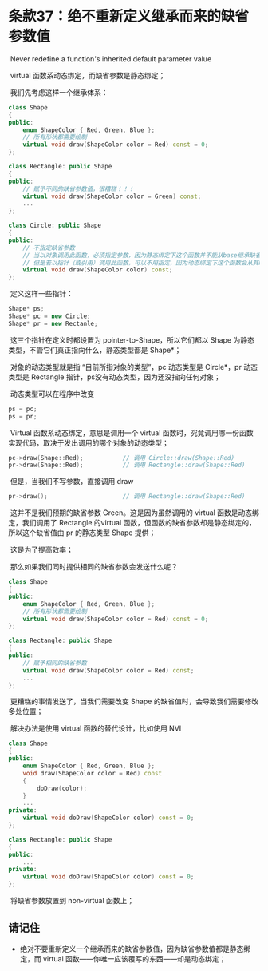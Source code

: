 # 条款37：绝不重新定义继承而来的缺省参数值

​		Never redefine a function's inherited default parameter value

​	virtual 函数系动态绑定，而缺省参数是静态绑定；

​	我们先考虑这样一个继承体系：

````c++
class Shape
{
public:
    enum ShapeColor { Red, Green, Blue };
    // 所有形状都需要绘制
    virtual void draw(ShapeColor color = Red) const = 0;
};

class Rectangle: public Shape
{
public:
    // 赋予不同的缺省参数值，很糟糕！！！
	virtual void draw(ShapeColor color = Green) const;
    ...
};

class Circle: public Shape
{
public:
    // 不指定缺省参数
    // 当以对象调用此函数，必须指定参数，因为静态绑定下这个函数并不能从base继承缺省参数
    // 但是若以指针（或引用）调用此函数，可以不用指定，因为动态绑定下这个函数会从其base继承缺省参数
	virtual void draw(ShapeColor color) const;
};
````

​	定义这样一些指针：

````c++
Shape* ps;
Shape* pc = new Circle;
Shape* pr = new Rectanle;
````

​	这三个指针在定义时都设置为 pointer-to-Shape，所以它们都以 Shape 为静态类型，不管它们真正指向什么，静态类型都是 Shape*；

​	对象的动态类型就是指 “目前所指对象的类型”，pc 动态类型是 Circle*，pr 动态类型是 Rectangle 指针，ps没有动态类型，因为还没指向任何对象；

​	动态类型可以在程序中改变

````c++
ps = pc;
ps = pr;
````

​	Virtual 函数系动态绑定，意思是调用一个 virtual 函数时，究竟调用哪一份函数实现代码，取决于发出调用的哪个对象的动态类型；

````c++
pc->draw(Shape::Red);			// 调用 Circle::draw(Shape::Red)
pr->draw(Shape::Red);			// 调用 Rectangle::draw(Shape::Red)
````

​	但是，当我们不写参数，直接调用 draw

````c++
pr->draw();						// 调用 Rectangle::draw(Shape::Red)
````

​	这并不是我们预期的缺省参数 Green。这是因为虽然调用的 virtual 函数是动态绑定，我们调用了 Rectangle 的virtual 函数，但函数的缺省参数却是静态绑定的，所以这个缺省值由 pr 的静态类型 Shape 提供；

​	这是为了提高效率；

​	那么如果我们同时提供相同的缺省参数会发送什么呢？

````c++
class Shape
{
public:
    enum ShapeColor { Red, Green, Blue };
    // 所有形状都需要绘制
    virtual void draw(ShapeColor color = Red) const = 0;
};

class Rectangle: public Shape
{
public:
    // 赋予相同的缺省参数
	virtual void draw(ShapeColor color = Red) const;
    ...
};
````

​	更糟糕的事情发送了，当我们需要改变 Shape 的缺省值时，会导致我们需要修改多处位置；

​	解决办法是使用 virtual 函数的替代设计，比如使用 NVI

````c++
class Shape
{
public:
    enum ShapeColor { Red, Green, Blue };
    void draw(ShapeColor color = Red) const
    {
        doDraw(color);
	}
    ...
private:
    virtual void doDraw(ShapeColor color) const = 0;
};

class Rectangle: public Shape
{
public:
    ...
private:
    virtual void doDraw(ShapeColor color) const = 0;
};
````

​	将缺省参数放置到 non-virtual 函数上；



## 请记住

- 绝对不要重新定义一个继承而来的缺省参数值，因为缺省参数值都是静态绑定，而 virtual 函数——你唯一应该覆写的东西——却是动态绑定；